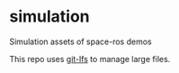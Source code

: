 # simulation

Simulation assets of space-ros demos

This repo uses [git-lfs](https://git-lfs.com/) to manage large files.
